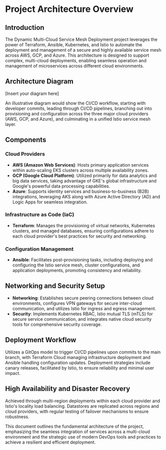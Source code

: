 # Project Architecture Overview

## Introduction

The Dynamic Multi-Cloud Service Mesh Deployment project leverages the power of Terraform, Ansible, Kubernetes, and Istio to automate the deployment and management of a secure and highly available service mesh across AWS, GCP, and Azure. This architecture is designed to support complex, multi-cloud deployments, enabling seamless operation and management of microservices across different cloud environments.

## Architecture Diagram

[Insert your diagram here]

An illustrative diagram would show the CI/CD workflow, starting with developer commits, leading through CI/CD pipelines, branching out into provisioning and configuration across the three major cloud providers (AWS, GCP, and Azure), and culminating in a unified Istio service mesh layer.

## Components

### Cloud Providers

- **AWS (Amazon Web Services)**: Hosts primary application services within auto-scaling EKS clusters across multiple availability zones.
- **GCP (Google Cloud Platform)**: Utilized primarily for data analytics and big data services, taking advantage of GKE's global infrastructure and Google's powerful data processing capabilities.
- **Azure**: Supports identity services and business-to-business (B2B) integrations, leveraging AKS along with Azure Active Directory (AD) and Logic Apps for seamless integration.

### Infrastructure as Code (IaC)

- **Terraform**: Manages the provisioning of virtual networks, Kubernetes clusters, and managed databases, ensuring configurations adhere to each cloud provider's best practices for security and networking.

### Configuration Management

- **Ansible**: Facilitates post-provisioning tasks, including deploying and configuring the Istio service mesh, cluster configurations, and application deployments, promoting consistency and reliability.

## Networking and Security Setup

- **Networking**: Establishes secure peering connections between cloud environments, configures VPN gateways for secure inter-cloud communication, and utilizes Istio for ingress and egress management.
- **Security**: Implements Kubernetes RBAC, Istio mutual TLS (mTLS) for secure service communication, and integrates native cloud security tools for comprehensive security coverage.

## Deployment Workflow

Utilizes a GitOps model to trigger CI/CD pipelines upon commits to the main branch, with Terraform Cloud managing infrastructure deployment and Ansible handling configuration updates. Deployment strategies include canary releases, facilitated by Istio, to ensure reliability and minimal user impact.

## High Availability and Disaster Recovery

Achieved through multi-region deployments within each cloud provider and Istio's locality load balancing. Datastores are replicated across regions and cloud providers, with regular testing of failover mechanisms to ensure robustness.

This document outlines the fundamental architecture of the project, emphasizing the seamless integration of services across a multi-cloud environment and the strategic use of modern DevOps tools and practices to achieve a resilient and efficient deployment.

